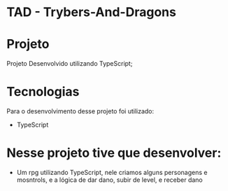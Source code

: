 # TAD - Trybers-And-Dragons

# Projeto
Projeto Desenvolvido utilizando TypeScript; 

# Tecnologias
Para o desenvolvimento desse projeto foi utilizado:

- TypeScript

# Nesse projeto tive que desenvolver:
- Um rpg utilizando TypeScript, nele criamos alguns personagens e mosntrols, e a lógica de dar dano, subir de level, e receber dano 
